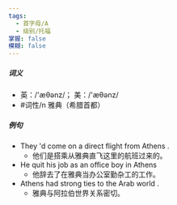 ```yaml
---
tags:
  - 首字母/A
  - 级别/托福
掌握: false
模糊: false
---
```

##### 词义
- 英：/'æθənz/； 美：/'æθənz/
- #词性/n  雅典（希腊首都）
##### 例句
- They 'd come on a direct flight from Athens .
	- 他们是搭乘从雅典直飞这里的航班过来的。
- He quit his job as an office boy in Athens
	- 他辞去了在雅典当办公室勤杂工的工作。
- Athens had strong ties to the Arab world .
	- 雅典与阿拉伯世界关系密切。
